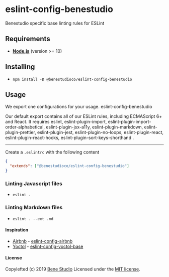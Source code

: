 # eslint-config-benestudio

Benestudio specific base linting rules for ESLint

## Requirements

- **[Node.js][4]** (version >= 10)

## Installing

- `npm install -D @benestudioco/eslint-config-benestudio`

## Usage

We export one configurations for your usage.
eslint-config-benestudio

Our default export contains all of our ESLint rules, including ECMAScript 6+ and React. It requires eslint, eslint-plugin-import, eslint-plugin-import-order-alphabetical, eslint-plugin-jsx-a11y, eslint-plugin-markdown, eslint-plugin-prettier, eslint-plugin-jest, eslint-plugin-no-loops, eslint-plugin-react, eslint-plugin-react-hooks, eslint-plugin-sort-keys-shorthand .

---

Create a `.eslintrc` with the following content

```json
{
  "extends": ["@benestudioco/eslint-config-benestudio"]
}
```

### Linting Javascript files

- `eslint .`

### Linting Markdown files

- `eslint . --ext .md`

#### Inspiration

- [Airbnb][7] - [eslint-config-airbnb][8]
- [Yoctol][5] - [eslint-config-yoctol-base][6]

#### License

Copylefted (c) 2019 [Bene Studio][3] Licensed under the [MIT license][2].

[1]: ./LICENSE
[2]: https://www.npmjs.com/package/eslint-config-benestudio
[3]: https://benestudio.co/
[4]: https://nodejs.org
[5]: https://yoctol.ai/
[6]: https://github.com/Yoctol/eslint-config-yoctol-base
[7]: https://www.airbnb.com/
[8]: https://github.com/airbnb/javascript
